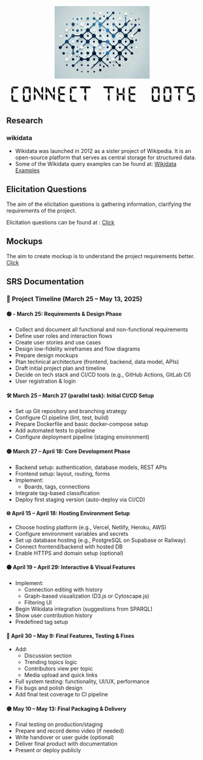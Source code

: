 
<p align="center">
  <img src="assets/project_icon.png" alt="Connect the Dots" width="250">
</p>


<p align="center">
  <img src="assets/CONNECTTHEDOTS.gif" width="900">
</p>


## Research
### wikidata
<ul>
  <li>Wikidata was launched in 2012 as a sister project of Wikipedia. It is an open-source platform that serves as central storage for structured data.</li>
  <li>Some of the Wikidata query examples can be found at: <a href="Wikidata_Examples_Page.md">Wikidata Examples</a></li>
</ul>

## Elicitation Questions

The aim of the elicitation questions is gathering information, clarifying the requirements of the project.

Elicitation questions can be found at : <a href="elicitation_questions.md">Click</a></li>

## Mockups

The aim to create mockup is to understand the project requirements better. <a href="mockups.md">Click</a></li>

## SRS Documentation

### 📅 Project Timeline (March 25 – May 13, 2025)

#### 🟢 - March 25: Requirements & Design Phase
- Collect and document all functional and non-functional requirements
- Define user roles and interaction flows
- Create user stories and use cases
- Design low-fidelity wireframes and flow diagrams
- Prepare design mockups 
- Plan technical architecture (frontend, backend, data model, APIs)
- Draft initial project plan and timeline
- Decide on tech stack and CI/CD tools (e.g., GitHub Actions, GitLab CI)
- User registration & login 

#### 🛠 March 25 – March 27 (parallel task): Initial CI/CD Setup
- Set up Git repository and branching strategy
- Configure CI pipeline (lint, test, build)
- Prepare Dockerfile and basic docker-compose setup
- Add automated tests to pipeline
- Configure deployment pipeline (staging environment)

#### 🟡 March 27 – April 18: Core Development Phase
- Backend setup: authentication, database models, REST APIs
- Frontend setup: layout, routing, forms
- Implement:
  - Boards, tags, connections
- Integrate tag-based classification
- Deploy first staging version (auto-deploy via CI/CD)

#### 🌐 April 15 – April 18: Hosting Environment Setup
- Choose hosting platform (e.g., Vercel, Netlify, Heroku, AWS)
- Configure environment variables and secrets
- Set up database hosting (e.g., PostgreSQL on Supabase or Railway)
- Connect frontend/backend with hosted DB
- Enable HTTPS and domain setup (optional)

#### 🟠 April 19 – April 29: Interactive & Visual Features
- Implement:
  - Connection editing with history
  - Graph-based visualization (D3.js or Cytoscape.js)
  - Filtering UI
- Begin Wikidata integration (suggestions from SPARQL)
- Show user contribution history
- Predefined tag setup

#### 🔵 April 30 – May 9: Final Features, Testing & Fixes
- Add:
  - Discussion section
  - Trending topics logic
  - Contributors view per topic
  - Media upload and quick links
- Full system testing: functionality, UI/UX, performance
- Fix bugs and polish design
- Add final test coverage to CI pipeline

#### 🟣 May 10 – May 13: Final Packaging & Delivery
- Final testing on production/staging
- Prepare and record demo video (if needed)
- Write handover or user guide (optional)
- Deliver final product with documentation
- Present or deploy publicly

